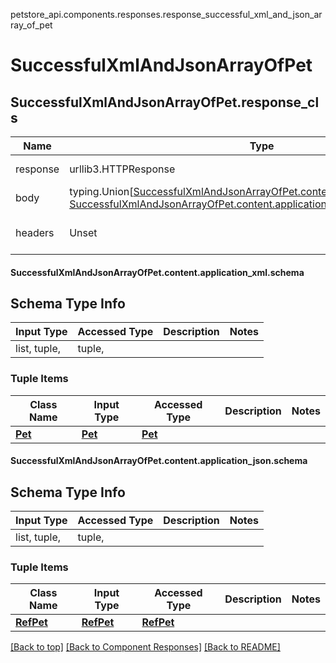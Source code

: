 <a name="top"></a>
petstore_api.components.responses.response_successful_xml_and_json_array_of_pet
# <a id="response_successful_xml_and_json_array_of_pet" >SuccessfulXmlAndJsonArrayOfPet</a>
## <a id="response_successful_xml_and_json_array_of_petresponse_cls" >SuccessfulXmlAndJsonArrayOfPet.response_cls</a>
Name | Type | Description  | Notes
------------- | ------------- | ------------- | -------------
response | urllib3.HTTPResponse | Raw response |
body | typing.Union[[SuccessfulXmlAndJsonArrayOfPet.content.application_xml.schema](#response_successful_xml_and_json_array_of_petcontentapplication_xmlschema), [SuccessfulXmlAndJsonArrayOfPet.content.application_json.schema](#response_successful_xml_and_json_array_of_petcontentapplication_jsonschema), ] |  |
headers | Unset | headers were not defined |

#### <a id="response_successful_xml_and_json_array_of_petcontentapplication_xmlschema" >SuccessfulXmlAndJsonArrayOfPet.content.application_xml.schema</a>

## Schema Type Info
Input Type | Accessed Type | Description | Notes
------------ | ------------- | ------------- | -------------
list, tuple,  | tuple,  |  |

### Tuple Items
Class Name | Input Type | Accessed Type | Description | Notes
------------- | ------------- | ------------- | ------------- | -------------
[**Pet**](../../components/schema/pet.Pet.md) | [**Pet**](../../components/schema/pet.Pet.md) | [**Pet**](../../components/schema/pet.Pet.md) |  |

#### <a id="response_successful_xml_and_json_array_of_petcontentapplication_jsonschema" >SuccessfulXmlAndJsonArrayOfPet.content.application_json.schema</a>

## Schema Type Info
Input Type | Accessed Type | Description | Notes
------------ | ------------- | ------------- | -------------
list, tuple,  | tuple,  |  |

### Tuple Items
Class Name | Input Type | Accessed Type | Description | Notes
------------- | ------------- | ------------- | ------------- | -------------
[**RefPet**](../../components/schema/ref_pet.RefPet.md) | [**RefPet**](../../components/schema/ref_pet.RefPet.md) | [**RefPet**](../../components/schema/ref_pet.RefPet.md) |  |

[[Back to top]](#top) [[Back to Component Responses]](../../../README.md#Component-Responses) [[Back to README]](../../../README.md)
